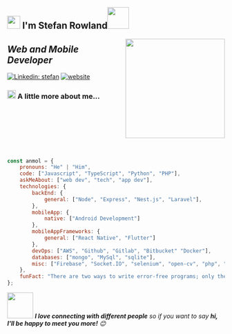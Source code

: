 <h2><img src="https://emojis.slackmojis.com/emojis/images/1531849430/4246/blob-sunglasses.gif?1531849430" width="30"/> I'm Stefan Rowland<img src="https://media.giphy.com/media/12oufCB0MyZ1Go/giphy.gif" width="50"></h2>
<img align='right' src="https://d3sujgifhk94se.cloudfront.net/wp-content/uploads/2019/09/18085910/Monkey_Kid_Coding.gif" width="230">
<h2><em>Web and Mobile Developer</em></h2>

[![Linkedin: stefan](https://img.shields.io/badge/-stefan-blue?style=flat-square&logo=Linkedin&logoColor=white&link=linkedin.com/in/stefan-rowland)](linkedin.com/in/stefan-rowland)
[![website](https://img.shields.io/badge/Website-46a2f1.svg?&style=flat-square&logo=Google-Chrome&logoColor=white&link=https://stefan-rowland.web.app)](https://stefan-rowland.web.app)


### <img src="https://media.giphy.com/media/VgCDAzcKvsR6OM0uWg/giphy.gif" width="20" height="20"> A little more about me...  

<br/>
<br/>
<br/>
<br/>
<br/>
<br/>

```javascript
const anmol = {
    pronouns: "He" | "Him",
    code: ["Javascript", "TypeScript", "Python", "PHP"],
    askMeAbout: ["web dev", "tech", "app dev"],
    technologies: {
        backEnd: {
            general: ["Node", "Express", "Nest.js", "Laravel"],
        },
        mobileApp: {
            native: ["Android Development"]
        },
        mobileAppFrameworks: {
            general: ["React Native", "Flutter"]
        },
        devOps: ["AWS", "Github", "Gitlab", "Bitbucket" "Docker"],
        databases: ["mongo", "MySql", "sqlite"],
        misc: ["Firebase", "Socket.IO", "selenium", "open-cv", "php", "SuiteApp"]
    },
    funFact: "There are two ways to write error-free programs; only the third one works"
};
```

<img src="https://media.giphy.com/media/LnQjpWaON8nhr21vNW/giphy.gif" width="60"> <em><b>I love connecting with different people</b> so if you want to say <b>hi, I'll be happy to meet you more!</b> 😊</em>